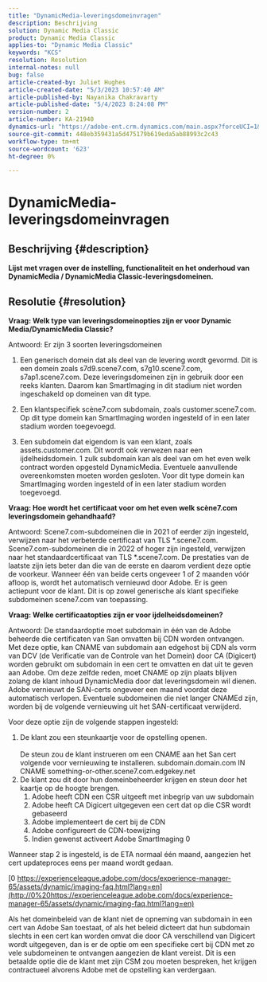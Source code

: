 ```yaml
---
title: "DynamicMedia-leveringsdomeinvragen"
description: Beschrijving
solution: Dynamic Media Classic
product: Dynamic Media Classic
applies-to: "Dynamic Media Classic"
keywords: "KCS"
resolution: Resolution
internal-notes: null
bug: false
article-created-by: Juliet Hughes
article-created-date: "5/3/2023 10:57:40 AM"
article-published-by: Nayanika Chakravarty
article-published-date: "5/4/2023 8:24:08 PM"
version-number: 2
article-number: KA-21940
dynamics-url: "https://adobe-ent.crm.dynamics.com/main.aspx?forceUCI=1&pagetype=entityrecord&etn=knowledgearticle&id=0921494c-a1e9-ed11-a7c6-6045bd006079"
source-git-commit: 448eb359431a5d475179b619eda5ab88993c2c43
workflow-type: tm+mt
source-wordcount: '623'
ht-degree: 0%

---
```


# DynamicMedia-leveringsdomeinvragen

## Beschrijving {#description}


<b>Lijst met vragen over de instelling, functionaliteit en het onderhoud van DynamicMedia / DynamicMedia Classic-leveringsdomeinen.</b>


## Resolutie {#resolution}


<b>Vraag: Welk type van leveringsdomeinopties zijn er voor Dynamic Media/DynamicMedia Classic?</b>

Antwoord: Er zijn 3 soorten leveringsdomeinen

1) Een generisch domein dat als deel van de levering wordt gevormd. Dit is een domein zoals s7d9.scene7.com, s7g10.scene7.com, s7ap1.scene7.com.
Deze leveringsdomeinen zijn in gebruik door een reeks klanten. Daarom kan SmartImaging in dit stadium niet worden ingeschakeld op domeinen van dit type.

2) Een klantspecifiek scène7.com subdomain, zoals customer.scene7.com. Op dit type domein kan SmartImaging worden ingesteld of in een later stadium worden toegevoegd.

3) Een subdomein dat eigendom is van een klant, zoals assets.customer.com. Dit wordt ook verwezen naar een ijdelheidsdomein. 1 zulk subdomain kan als deel van om het even welk contract worden opgesteld DynamicMedia. Eventuele aanvullende overeenkomsten moeten worden gesloten. Voor dit type domein kan SmartImaging worden ingesteld of in een later stadium worden toegevoegd.

<b>Vraag: Hoe wordt het certificaat voor om het even welk scène7.com leveringsdomein gehandhaafd?</b>

Antwoord: Scene7.com-subdomeinen die in 2021 of eerder zijn ingesteld, verwijzen naar het verbeterde certificaat van TLS \*.scene7.com. Scene7.com-subdomeinen die in 2022 of hoger zijn ingesteld, verwijzen naar het standaardcertificaat van TLS \*.scene7.com. De prestaties van de laatste zijn iets beter dan die van de eerste en daarom verdient deze optie de voorkeur. Wanneer één van beide certs ongeveer 1 of 2 maanden vóór afloop is, wordt het automatisch vernieuwd door Adobe. Er is geen actiepunt voor de klant. Dit is op zowel generische als klant specifieke subdomeinen scene7.com van toepassing.

<b>Vraag: Welke certificaatopties zijn er voor ijdelheidsdomeinen?</b>

Antwoord: De standaardoptie moet subdomain in één van de Adobe beheerde die certificaten van San omvatten bij CDN worden ontvangen. Met deze optie, kan CNAME van subdomain aan edgehost bij CDN als vorm van DCV (de Verificatie van de Controle van het Domein) door CA (Digicert) worden gebruikt om subdomain in een cert te omvatten en dat uit te geven aan Adobe. Om deze zelfde reden, moet CNAME op zijn plaats blijven zolang de klant inhoud DynamicMedia door dat leveringsdomein wil dienen. Adobe vernieuwt de SAN-certs ongeveer een maand voordat deze automatisch verlopen. Eventuele subdomeinen die niet langer CNAMEd zijn, worden bij de volgende vernieuwing uit het SAN-certificaat verwijderd.

Voor deze optie zijn de volgende stappen ingesteld:

1. De klant zou een steunkaartje voor de opstelling openen.<br><br>    De steun zou de klant instrueren om een CNAME aan het San cert volgende voor vernieuwing te installeren.
subdomain.domain.com IN CNAME something-or-other.scene7.com.edgekey.net
2. De klant zou dit door hun domeinbeheerder krijgen en steun door het kaartje op de hoogte brengen.
   1. Adobe heeft CDN een CSR uitgeeft met inbegrip van uw subdomain
   2. Adobe heeft CA Digicert uitgegeven een cert dat op die CSR wordt gebaseerd
   3. Adobe implementeert de cert bij de CDN
   4. Adobe configureert de CDN-toewijzing
   5. Indien gewenst activeert Adobe SmartImaging 0


Wanneer stap 2 is ingesteld, is de ETA normaal één maand, aangezien het cert updateproces eens per maand wordt gedaan.

[0 https://experienceleague.adobe.com/docs/experience-manager-65/assets/dynamic/imaging-faq.html?lang=en](http://0%20https://experienceleague.adobe.com/docs/experience-manager-65/assets/dynamic/imaging-faq.html?lang=en)

Als het domeinbeleid van de klant niet de opneming van subdomain in een cert van Adobe San toestaat, of als het beleid dicteert dat hun subdomain slechts in een cert kan worden omvat die door CA verschillend van Digicert wordt uitgegeven, dan is er de optie om een specifieke cert bij CDN met zo vele subdomeinen te ontvangen aangezien de klant vereist. Dit is een betaalde optie die de klant met zijn CSM zou moeten bespreken, het krijgen contractueel alvorens Adobe met de opstelling kan verdergaan.
